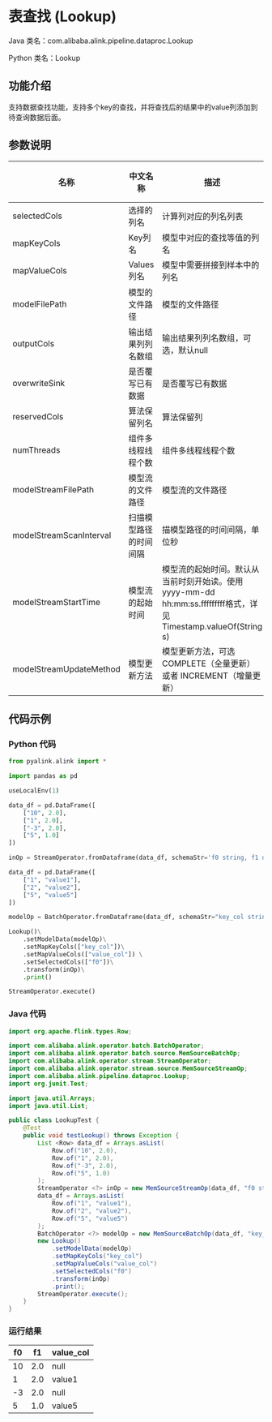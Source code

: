 # 表查找 (Lookup)
Java 类名：com.alibaba.alink.pipeline.dataproc.Lookup

Python 类名：Lookup


## 功能介绍
支持数据查找功能，支持多个key的查找，并将查找后的结果中的value列添加到待查询数据后面。

## 参数说明

| 名称 | 中文名称 | 描述 | 类型 | 是否必须？ | 取值范围 | 默认值 |
| --- | --- | --- | --- | --- | --- | --- |
| selectedCols | 选择的列名 | 计算列对应的列名列表 | String[] | ✓ |  |  |
| mapKeyCols | Key列名 | 模型中对应的查找等值的列名 | String[] |  |  | null |
| mapValueCols | Values列名 | 模型中需要拼接到样本中的列名 | String[] |  |  | null |
| modelFilePath | 模型的文件路径 | 模型的文件路径 | String |  |  | null |
| outputCols | 输出结果列列名数组 | 输出结果列列名数组，可选，默认null | String[] |  |  | null |
| overwriteSink | 是否覆写已有数据 | 是否覆写已有数据 | Boolean |  |  | false |
| reservedCols | 算法保留列名 | 算法保留列 | String[] |  |  | null |
| numThreads | 组件多线程线程个数 | 组件多线程线程个数 | Integer |  |  | 1 |
| modelStreamFilePath | 模型流的文件路径 | 模型流的文件路径 | String |  |  | null |
| modelStreamScanInterval | 扫描模型路径的时间间隔 | 描模型路径的时间间隔，单位秒 | Integer |  |  | 10 |
| modelStreamStartTime | 模型流的起始时间 | 模型流的起始时间。默认从当前时刻开始读。使用yyyy-mm-dd hh:mm:ss.fffffffff格式，详见Timestamp.valueOf(String s) | String |  |  | null |
| modelStreamUpdateMethod | 模型更新方法 | 模型更新方法，可选COMPLETE（全量更新）或者 INCREMENT（增量更新） | String |  | "COMPLETE", "INCREMENT" | "COMPLETE" |


## 代码示例
### Python 代码
```python
from pyalink.alink import *

import pandas as pd

useLocalEnv(1)

data_df = pd.DataFrame([
    ["10", 2.0], 
    ["1", 2.0], 
    ["-3", 2.0], 
    ["5", 1.0]
])

inOp = StreamOperator.fromDataframe(data_df, schemaStr='f0 string, f1 double')

data_df = pd.DataFrame([
    ["1", "value1"], 
    ["2", "value2"], 
    ["5", "value5"]
])

modelOp = BatchOperator.fromDataframe(data_df, schemaStr="key_col string, value_col string")

Lookup()\
    .setModelData(modelOp)\
    .setMapKeyCols(["key_col"])\
    .setMapValueCols(["value_col"]) \
    .setSelectedCols(["f0"])\
    .transform(inOp)\
    .print()

StreamOperator.execute()
```
### Java 代码
```java
import org.apache.flink.types.Row;

import com.alibaba.alink.operator.batch.BatchOperator;
import com.alibaba.alink.operator.batch.source.MemSourceBatchOp;
import com.alibaba.alink.operator.stream.StreamOperator;
import com.alibaba.alink.operator.stream.source.MemSourceStreamOp;
import com.alibaba.alink.pipeline.dataproc.Lookup;
import org.junit.Test;

import java.util.Arrays;
import java.util.List;

public class LookupTest {
	@Test
	public void testLookup() throws Exception {
		List <Row> data_df = Arrays.asList(
			Row.of("10", 2.0),
			Row.of("1", 2.0),
			Row.of("-3", 2.0),
			Row.of("5", 1.0)
		);
		StreamOperator <?> inOp = new MemSourceStreamOp(data_df, "f0 string, f1 double");
		data_df = Arrays.asList(
			Row.of("1", "value1"),
			Row.of("2", "value2"),
			Row.of("5", "value5")
		);
		BatchOperator <?> modelOp = new MemSourceBatchOp(data_df, "key_col string, value_col string");
		new Lookup()
			.setModelData(modelOp)
			.setMapKeyCols("key_col")
			.setMapValueCols("value_col")
			.setSelectedCols("f0")
			.transform(inOp)
			.print();
		StreamOperator.execute();
	}
}
```

### 运行结果
|f0|f1|value_col|
|---|---|---|
|10|2.0|null|
|1|2.0|value1|
|-3|2.0|null|
|5|1.0|value5|
